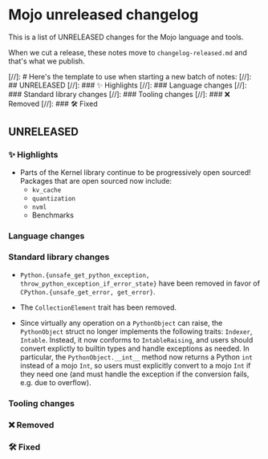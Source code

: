 # Mojo unreleased changelog

This is a list of UNRELEASED changes for the Mojo language and tools.

When we cut a release, these notes move to `changelog-released.md` and that's
what we publish.

[//]: # Here's the template to use when starting a new batch of notes:
[//]: ## UNRELEASED
[//]: ### ✨ Highlights
[//]: ### Language changes
[//]: ### Standard library changes
[//]: ### Tooling changes
[//]: ### ❌ Removed
[//]: ### 🛠️ Fixed

## UNRELEASED

### ✨ Highlights

- Parts of the Kernel library continue to be progressively open sourced!
  Packages that are open sourced now include:
  - `kv_cache`
  - `quantization`
  - `nvml`
  - Benchmarks

### Language changes

### Standard library changes

- `Python.{unsafe_get_python_exception, throw_python_exception_if_error_state}`
  have been removed in favor of `CPython.{unsafe_get_error, get_error}`.

- The `CollectionElement` trait has been removed.

- Since virtually any operation on a `PythonObject` can raise, the
  `PythonObject` struct no longer implements the following traits: `Indexer`,
  `Intable`. Instead, it now conforms to `IntableRaising`, and users should
  convert explictly to builtin types and handle exceptions as needed. In
  particular, the `PythonObject.__int__` method now returns a Python `int`
  instead of a mojo `Int`, so users must explicitly convert to a mojo `Int` if
  they need one (and must handle the exception if the conversion fails, e.g. due
  to overflow).

### Tooling changes

### ❌ Removed

### 🛠️ Fixed
